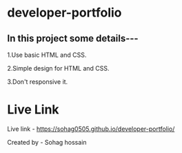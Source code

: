 # developer-portfolio

In this project some details---
-------------------------------
1.Use basic HTML and CSS.

2.Simple design for HTML and CSS.

3.Don't responsive it.

# Live Link

Live link - https://sohag0505.github.io/developer-portfolio/


Created by - Sohag hossain


